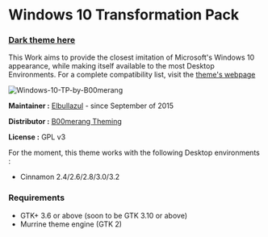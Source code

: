 # Windows 10 Transformation Pack

### [Dark theme here](https://github.com/B00merang-Project/Windows-10-Dark)

This Work aims to provide the closest imitation of Microsoft's Windows 10 appearance, while making itself available to the most Desktop Environments. For a complete compatibility list, visit the [theme's webpage](http://b00merang.weebly.com/windows-10-transformation-pack.html)

![Windows-10-TP-by-B00merang](http://b00merang.weebly.com/uploads/1/6/8/1/16813022/2d76a816-3341-11e6-8a4b-67e8253851c7-orig_orig.png)

**Maintainer :** [Elbullazul](https://github.com/Elbullazul) - since September of 2015

**Distributor :** [B00merang Theming](https://github.com/B00merang-Project)

**License :** GPL v3

For the moment, this theme works with the following Desktop environments : 
- Cinnamon 2.4/2.6/2.8/3.0/3.2

### Requirements

- GTK+ 3.6 or above (soon to be GTK 3.10 or above)
- Murrine theme engine (GTK 2)
